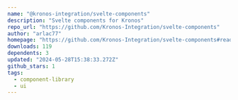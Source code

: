 ```yaml
---
name: "@kronos-integration/svelte-components"
description: "Svelte components for Kronos"
repo_url: "https://github.com/Kronos-Integration/svelte-components"
author: "arlac77"
homepage: "https://github.com/Kronos-Integration/svelte-components#readme"
downloads: 119
dependents: 3
updated: "2024-05-28T15:38:33.272Z"
github_stars: 1
tags: 
  - component-library
  - ui
---
```

